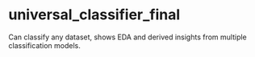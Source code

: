 # universal_classifier_final
Can classify any dataset, shows EDA and derived insights from multiple classification models.
